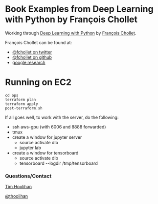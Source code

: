 # Book Examples from Deep Learning with Python by François Chollet
Working through [Deep Learning with Python](https://www.manning.com/books/deep-learning-with-python) by [François Chollet](https://github.com/fchollet).

François Chollet can be found at:

* [@fchollet on twitter](https://twitter.com/fchollet)
* [@fchollet on github](https://github.com/fchollet)
* [google research](https://research.google.com/pubs/105096.html)

# Running on EC2
```
cd ops
terraform plan
terraform apply
post-terraform.sh
```

If all goes well, to work with the server, do the following:

* ssh aws-gpu (with 6006 and 8888 forwarded)
* tmux
* create a window for jupyter server
    * source activate dlb
    * jupyter lab
* create a window for tensorboard
    * source activate dlb
    * tensorboard --logdir /tmp/tensorboard


### Questions/Contact
[Tim Hoolihan](https://github.com/thoolihan)

[@thoolihan](https://twitter.com/thoolihan)
